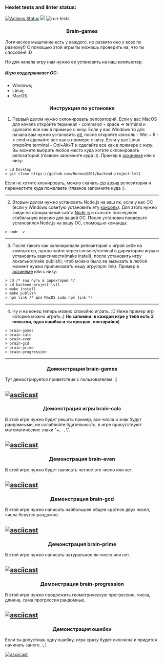 ### Hexlet tests and linter status:

[![Actions Status](https://github.com/Herman2201/backend-project-lvl1/workflows/hexlet-check/badge.svg)](https://github.com/Herman2201/backend-project-lvl1/actions) <a href="https://codeclimate.com/github/Herman2201/backend-project-lvl1/maintainability"><img src="https://api.codeclimate.com/v1/badges/9304fa62804d89727877/maintainability" /></a> ![run-tests](https://github.com/afiskon/go-rest-service-example/workflows/run-tests/badge.svg)

### <center>Brain-games</center>

Логическое мышление есть у каждого, но развито оно у всех по разному!)
С помощью этой игры ты можешь проверить на, что ты способен! :D

Но для начала игру нам нужно ее установить на наш компьютер.

##### Игра поддерживает OС:

- Windows;
- Linux;
- MacOS.

### <center>Инструкция по установке</center>

1. Первый делом нужно склонировать репозиторий.
   Если у вас MacOS для начала откройте терминал - command + space -> terminal и сделайте все как в примере с низу. Если у вас Windows то для начала вам нужно установить [git](https://git-scm.com/download/win), после откройте консоль - Win + R -> cmd  и сделайте все как в примере с низу. Если у вас  Linux откройте terminal - Ctrl+Alt+T и сделайте все как в примере с низу. Вы можете выбрать любое место куда хотите склонировать репозиторий (главное запомните куда :)).
   Пример в [аскинеме](https://asciinema.org/a/tPV8kRUiAR0QIKDqh8NSeSy4p) или с низу:

```
> cd Desktop
> git clone https://github.com/Herman2201/backend-project-lvl1
```
 Если не хотите клонировать, можно скачать [zip архив](https://github.com/Herman2201/backend-project-lvl1/archive/refs/heads/main.zip) репозитория и переместите куда пожелаете (главное запомните куда :).
 ___

2. Вторым делом нужно установить Node.js на ваш пк, если у вас ОС (если у Windows советую установить эту [консоль](https://cmder.net)). Для этого нужно зайди на официальный сайта [Node.js](https://nodejs.org/en/download/) и скачать последнюю стабильную версию для вашей ОС. После установки проверьте установился Node.js на вашу ОС, спомощью команды:
```
> node -v
```
___
3. После такого как склонировали репозиторий с игрой себе на компьютер, нужно зайти через console/rerminal в директорию игры и установить зависимости(make install), после установить игру локально(make publish), чтоб можно было ее вызывать в любой момент нужно прилинковать нашу игру(npm link). Пример в [аскинеме](https://asciinema.org/a/ttve5NxygFXvABe8Vwew1eBMG) или с низу:

```
> cd /* ваш путь в директорию */
> cd backend-project-lvl1
> make install
> make publish
> npm link /* для MacOS sudo npm link */
```
___
4. Ну и на конец теперь можно спокойно играть. :D Ниже пример игр которые можно играть.:) **Но запомни: в каждой игре у тебя есть 3 попытки, одна ошибка и ты програл, постарайся)**

```
> brain-games
> brain-calc
> brain-even
> brain-gcd
> brain-prime
> brain-progression
```

___

### <center>Демонстрация brain-games</center>

Тут демострируется приветствие с пользователем. :)

[![asciicast](https://asciinema.org/a/6iIFfNpgB6P9m1WMQt4CX69gS.svg)](https://asciinema.org/a/6iIFfNpgB6P9m1WMQt4CX69gS)
---

### <center>Демонстрация игры brain-calc</center>

В этой игре нужно будет решить пример, все числа и знак будут рандомными, не ослабляйте бдительность, в игре присутствуют математические знаки "+, -, \\".

[![asciicast](https://asciinema.org/a/I7dlL1Sfb5zFN1IrQLtl5Thbm.svg)](https://asciinema.org/a/I7dlL1Sfb5zFN1IrQLtl5Thbm)
---

### <center>Демонстрация brain-even</center>

В этой игре нужно будет написать четное это число или нет.

[![asciicast](https://asciinema.org/a/ijVtU99TdDhzCTm3afkFlO3VV.svg)](https://asciinema.org/a/ijVtU99TdDhzCTm3afkFlO3VV)
---

### <center>Демонстрация brain-gcd</center>

В этой игре нужно написать найбольшее общее кратное двух чисел, числа берутся рандомно.

[![asciicast](https://asciinema.org/a/DsseFgOO6tplIkhbjsd0Gg0z5.svg)](https://asciinema.org/a/DsseFgOO6tplIkhbjsd0Gg0z5)
---

### <center>Демонстрация brain-prime</center>

В этой игре нужно написать натуральное ли число или нет.

[![asciicast](https://asciinema.org/a/4M55YVNtAMTLH9HE2xVGdM14n.svg)](https://asciinema.org/a/4M55YVNtAMTLH9HE2xVGdM14n)
---

### <center>Демонстрация brain-progression</center>

В этой игре нужно продолжить геометрическую прогрессию, числа, длиина, сама прогрессия рандомные.

[![asciicast](https://asciinema.org/a/hGNagvEOikqdUKSF54Nrkuv9Z.svg)](https://asciinema.org/a/hGNagvEOikqdUKSF54Nrkuv9Z)
---

### <center>Демонстрация ошибки</center>

Если ты допустишь одну ошибку, игра сразу будет окончена и придется начинать заного. :,(

[![asciicast](https://asciinema.org/a/NrjNAKEXnptibKOIQu4BItpxd.svg)](https://asciinema.org/a/NrjNAKEXnptibKOIQu4BItpxd)
